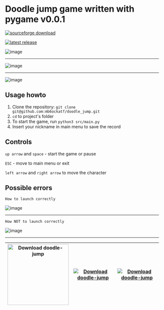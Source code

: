 Doodle jump game written with pygame v0.0.1
==
[![sourceforge download](https://img.shields.io/badge/SourceForge-Download-orange)](https://sourceforge.net/projects/doodle-jump/files/latest/download)

[![latest release](https://img.shields.io/github/v/release/mb6ockatf/doodle-jump?display_name=release&sort=date&color=orange)](https://github.com/mb6ockatf/doodle-jump/releases/latest)

<p>
  
![image](https://user-images.githubusercontent.com/79650307/227780633-9eb0e835-50d6-4a2e-a601-bb3f7e3bb598.png)
<hr>

![image](https://user-images.githubusercontent.com/79650307/227780651-5e1a1530-2966-455f-9d34-102ec9c963bd.png)
<hr>

![image](https://user-images.githubusercontent.com/79650307/227780675-4730020d-a2e6-437f-a5b7-bbc7224aaaf5.png)
  
</p>

## Usage howto
1. Clone the repository: `git clone git@github.com:mb6ockatf/doodle_jump.git`
2. `cd` to project's folder
3. To start the game, run `python3 src/main.py`
4. Insert your nickname in main menu to save the record

## Controls
`up arrow` and `space` - start the game or pause

`ESC` - move to main menu or exit

`left arrow` and `right arrow` to move the character


## Possible errors

`How to launch correctly`

![image](https://user-images.githubusercontent.com/79650307/227781761-e9f67d47-b204-4967-97d0-57dc8140f8f9.png)

<hr>

`How NOT to launch correctly`

![image](https://user-images.githubusercontent.com/79650307/227781798-e5f01131-a507-484b-b6e6-e2903318eb88.png)



------

| <a href="https://sourceforge.net/p/doodle-jump/"><img alt="Download doodle-jump" src="https://sourceforge.net/sflogo.php?type=18&group_id=3600783" width=200></a> | [![Download doodle-jump](https://img.shields.io/sourceforge/dt/doodle-jump.svg)](https://sourceforge.net/projects/doodle-jump/files/latest/download) | [![Download doodle-jump](https://img.shields.io/sourceforge/dm/doodle-jump.svg)](https://sourceforge.net/projects/doodle-jump/files/latest/download) |
| -- | -- | -- |
